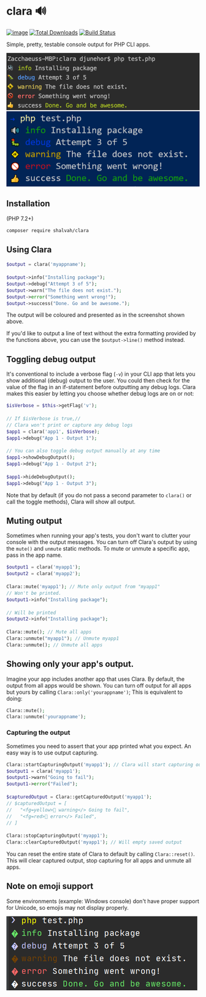 # clara 🔊
[![image](http://img.shields.io/packagist/v/shalvah/clara.svg?style=flat)](https://packagist.org/packages/shalvah/clara) [![Total Downloads](https://poser.pugx.org/shalvah/clara/downloads)](https://packagist.org/packages/shalvah/clara) [![Build Status](https://travis-ci.com/shalvah/clara.svg?branch=master)](https://travis-ci.com/shalvah/clara)


Simple, pretty, testable console output for PHP CLI apps.

<p align="center">

<img alt="Output on macOS" src="./screenshot-mac.png">

<img alt="Output on Windows Terminal" src="./screenshot-windows-teminal.png" >

</p>

## Installation
(PHP 7.2+)

```bash
composer require shalvah/clara
```

## Using Clara
```php
$output = clara('myappname');

$output->info("Installing package");
$output->debug("Attempt 3 of 5");
$output->warn("The file does not exist.");
$output->error("Something went wrong!");
$output->success("Done. Go and be awesome.");
```

The output will be coloured and presented as in the screenshot shown above.

If you'd like to output a line of text without the extra formatting provided by the functions above, you can use the `$output->line()` method instead.

## Toggling debug output
It's conventional to include a verbose flag (`-v`) in your CLI app that lets you show additional (debug) output to the user. You could then check for the value of the flag in an if-statement before outputting any debug logs. Clara makes this easier by letting you choose whether debug logs are on or not:

```php
$isVerbose = $this->getFlag('v');

// If $isVerbose is true,// 
// Clara won't print or capture any debug logs
$app1 = clara('app1', $isVerbose); 
$app1->debug("App 1 - Output 1");

// You can also toggle debug output manually at any time
$app1->showDebugOutput();
$app1->debug("App 1 - Output 2");

$app1->hideDebugOutput();
$app1->debug("App 1 - Output 3");
```

Note that by default (if you do not pass a second parameter to `clara()` or call the toggle methods), Clara will show all output.

## Muting output
Sometimes when running your app's tests, you don't want to clutter your console with the output messages. You can turn off Clara's output by using the `mute()` and `unmute` static methods. To mute or unmute a specific app, pass in the app name.

```php
$output1 = clara('myapp1');
$output2 = clara('myapp2');

Clara::mute('myapp1'); // Mute only output from "myapp1"
// Won't be printed.
$output1->info("Installing package");

// Will be printed
$output2->info("Installing package");

Clara::mute(); // Mute all apps
Clara::unmute("myapp1"); // Unmute myapp1
Clara::unmute(); // Unmute all apps
```

## Showing only your app's output. 
Imagine your app includes another app that uses Clara. By default, the output from all apps would be shown. You can turn off output for all apps but yours by calling `Clara::only('yourappname')`; This is equivalent to doing:

```php
Clara::mute();
Clara::unmute('yourappname');
```

### Capturing the output
Sometimes you need to assert that your app printed what you expect. An easy way is to use output capturing.

```php
Clara::startCapturingOutput('myapp1'); // Clara will start capturing output from myapp1
$output1 = clara('myapp1');
$output1->warn("Going to fail");
$output1->error("Failed");

$capturedOutput = Clara::getCapturedOutput('myapp1');
// $capturedOutput = [
//   "<fg=yellow>🚸 warning</> Going to fail",
//   "<fg=red>🚫 error</> Failed",
// ]

Clara::stopCapturingOutput('myapp1');
Clara::clearCapturedOutput('myapp1'); // Will empty saved output
``` 

You can reset the entire state of Clara to default by calling `Clara::reset()`. This will clear captured output, stop capturing for all apps and unmute all apps.
 
## Note on emoji support
Some environments (example: Windows console) don't have proper support for Unicode, so emojis may not display properly.

![Output on Windows Cmder](./screenshot-cmder.png)
